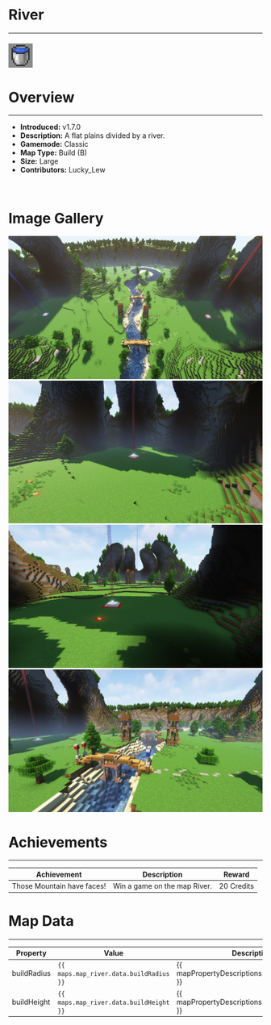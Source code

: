 # River

---

#### ![rivericon](../assets/icons/maps/river-icon.jpg)

# Overview

---

- **Introduced:** v1.7.0
- **Description:** A flat plains divided by a river.
- **Gamemode:** Classic
- **Map Type:** Build (B)
- **Size:** Large
- **Contributors:** Lucky_Lew

<br />

# Image Gallery

![River - Overview](../assets/maps/river/river-overview.jpg)
![River - Beacon1](../assets/maps/river/river-beacon.jpg)
![River - Beacon2](../assets/maps/river/river-back_beacon.jpg)
![River - Middle](../assets/maps/river/river-middle.jpg)

# Achievements

---

| Achievement                | Description                  | Reward     |
| -------------------------- | ---------------------------- | ---------- |
| Those Mountain have faces! | Win a game on the map River. | 20 Credits |

# Map Data

---

| Property    | Value                                   | Description                                       |
| ----------- | --------------------------------------- | ------------------------------------------------- |
| buildRadius | `{{ maps.map_river.data.buildRadius }}` | {{ mapPropertyDescriptions.buildRadius.classic }} |
| buildHeight | `{{ maps.map_river.data.buildHeight }}` | {{ mapPropertyDescriptions.buildHeight.classic }} |
